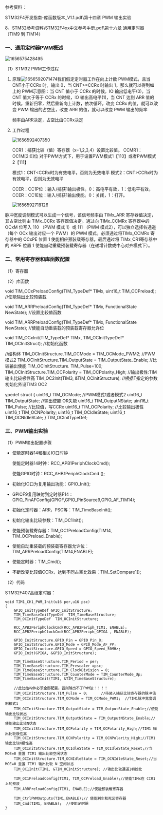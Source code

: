 参考资料：

STM32F4开发指南-库函数版本_V1.1.pdf\第十四章 PWM 输出实验

8，STM32参考资料\STM32F4xx中文参考手册.pdf\第十六章  通用定时器（TIM9 到 TIM14） 

### 一、通用定时器PWM概述

![1656575428495](assets/1656575428495.png)

（1）STM32 PWM工作过程

1. 原理![1656592071474](assets/1656592071474.png)我们假定定时器工作在向上计数 PWM模式，且当 CNT小于CCRx 时，输出 0，当 CNT>=CCRx 时输出 1。那么就可以得到如上的 PWM示意图：当 CNT 值小于 CCRx 的时候，IO 输出低电平(0)，当 CNT 值大于等于 CCRx 的时候，IO 输出高电平(1)，当 CNT 达到 ARR 值的时候，重新归零，然后重新向上计数，依次循环。改变 CCRx 的值，就可以改变 PWM 输出的占空比，改变 ARR 的值，就可以改变 PWM 输出的频率

   频率由ARR决定，占空比由CCRx决定

2. 工作过程

   ![1656592407350](assets/1656592407350.png)

   CCR1：捕获比较（值）寄存器（x=1,2,3,4）设置比较值。
   CCMR1：OC1M[2:0]位
   对于PWM方式下，用于设置PWM模式1【110】或者PWM模式2【111】

   模式1：CNT<CCRx时为有效电平，否则为无效电平
   模式2：CNT>CCRx时为有效电平，否则为无效电平

   CCER：CC1P位：输入/捕获1输出极性。0：高电平有效，1：低电平有效。
   CCER：CC1E位：输入/捕获1输出使能。0：关闭，1：打开。

   ![1656592718126](assets/1656592718126.png)

脉冲宽度调制模式可以生成一个信号，该信号频率由 TIMx_ARR 寄存器值决定，其占空比则由 TIMx_CCRx 寄存器值决定。通过向 TIMx_CCMRx 寄存器中的 OCxM 位写入 110 （PWM 模式 1）或 111 （PWM 模式2），可以独立选择各通道 （每个 OCx 输出对应一个 PWM）的 PWM 模式。必须通过将TIMx_CCMRx 寄存器中的 OCxPE 位置 1 使能相应预装载寄存器，最后通过将 TIMx_CR1寄存器中的 ARPE 位置 1 使能自动重载预装载寄存器（在递增计数或中心对齐模式下）。



### 二、常用寄存器和库函数配置

（1）寄存器

（2）库函数

void TIM_OCxPreloadConfig(TIM_TypeDef* TIMx, uint16_t TIM_OCPreload);	//使能输出比较预装载

void TIM_ARRPreloadConfig(TIM_TypeDef* TIMx, FunctionalState NewState);	//设置比较值函数

void TIM_ARRPreloadConfig(TIM_TypeDef* TIMx, FunctionalState NewState);	//使能自动重装载的预装载寄存器允许位

void TIM_OCxInit(TIM_TypeDef* TIMx, TIM_OCInitTypeDef* TIM_OCInitStruct);	//初始化函数

//结构体
TIM_OCInitStructure.TIM_OCMode = TIM_OCMode_PWM2; //PWM模式2
TIM_OCInitStructure.TIM_OutputState = TIM_OutputState_Enable; //比较输出使能
TIM_OCInitStructure. TIM_Pulse=100;
TIM_OCInitStructure.TIM_OCPolarity = TIM_OCPolarity_High; //输出极性:TIM输出比较极性高
TIM_OC2Init(TIM3, &TIM_OCInitStructure);  //根据T指定的参数初始化外设TIM3 OC2

ypedef struct
{
  uint16_t TIM_OCMode;  //PWM模式1或者模式2
  uint16_t TIM_OutputState; //输出使能 OR失能
  uint16_t TIM_OutputNState;
  uint16_t TIM_Pulse; //比较值，写CCRx
  uint16_t TIM_OCPolarity; //比较输出极性
  uint16_t TIM_OCNPolarity;
  uint16_t TIM_OCIdleState;
  uint16_t TIM_OCNIdleState;
} TIM_OCInitTypeDef;

### 三、PWM输出实验

（1）PWM输出配置步骤

- 使能定时器14和相关IO口时钟

  使能定时器14时钟：RCC_APB1PeriphClockCmd();

  使能GPIO时钟：RCC_AHB1PeriphClockCmd ();

- 初始化IO口为复用输出功能：GPIO_Init();

- GPIOF9复用映射到定时器F14： GPIO_PinAFConfig(GPIOF,GPIO_PinSource9,GPIO_AF_TIM14); 

- 初始化定时器：ARR，PSC等：TIM_TimeBaseInit();

- 初始化输出比较参数：TIM_OC1Init();

- 使能预装载寄存器：TIM_OC1PreloadConfig(TIM14, TIM_OCPreload_Enable); 

- 使能自动重装载的预装载寄存器允许位：TIM_ARRPreloadConfig(TIM14,ENABLE);

- 使能定时器：TIM_Cmd();

- 不断改变比较值CCRx，达到不同占空比效果：TIM_SetCompare1();

（2）代码

STM32F407高级定时器：

~~~
void TIM1_CH1_PWM_Init(u16 per,u16 psc)
{
	GPIO_InitTypeDef GPIO_InitStructure;
	TIM_TimeBaseInitTypeDef  TIM_TimeBaseStructure;
	TIM_OCInitTypeDef  TIM_OCInitStructure;
 
	RCC_APB2PeriphClockCmd(RCC_APB2Periph_TIM1, ENABLE);
 	RCC_APB2PeriphClockCmd(RCC_APB2Periph_GPIOA , ENABLE);  
	                                                                     	
	GPIO_InitStructure.GPIO_Pin = GPIO_Pin_8; 
	GPIO_InitStructure.GPIO_Mode = GPIO_Mode_AF_PP;  
	GPIO_InitStructure.GPIO_Speed = GPIO_Speed_50MHz;
	GPIO_Init(GPIOA, &GPIO_InitStructure);
	
	TIM_TimeBaseStructure.TIM_Period = per; 
	TIM_TimeBaseStructure.TIM_Prescaler =psc; 
	TIM_TimeBaseStructure.TIM_ClockDivision = 0; 
	TIM_TimeBaseStructure.TIM_CounterMode = TIM_CounterMode_Up;  
	TIM_TimeBaseInit(TIM1, &TIM_TimeBaseStructure); 

	//此处结构体必须全部配置，否则输出不了PWM波！！！！
	TIM_OCInitStructure.TIM_Pulse = 0; 		//待装入捕获比较寄存器的脉冲值
	TIM_OCInitStructure.TIM_OCMode = TIM_OCMode_PWM1;  //TIM1脉冲宽度调制模式1
	TIM_OCInitStructure.TIM_OutputState = TIM_OutputState_Enable;//使能输出比较状态
	TIM_OCInitStructure.TIM_OutputNState = TIM_OutputNState_Enable;//使能输出比较N状态
	TIM_OCInitStructure.TIM_OCPolarity = TIM_OCPolarity_High;//TIM1 输出比较极性高
	TIM_OCInitStructure.TIM_OCNPolarity = TIM_OCNPolarity_High;//TIM1 输出比较N极性高
	TIM_OCInitStructure.TIM_OCIdleState = TIM_OCIdleState_Reset;//当 MOE=0 重置 TIM1 输出比较空闲状态
	TIM_OCInitStructure.TIM_OCNIdleState = TIM_OCNIdleState_Reset;//当 MOE=0 重置 TIM1 输出比较 N 空闲状态
	TIM_OC1Init(TIM1, &TIM_OCInitStructure); //输出比较通道1初始化  
 
	TIM_OC1PreloadConfig(TIM1, TIM_OCPreload_Enable);//使能TIMx在 CCR1 上的预装 
	TIM_ARRPreloadConfig(TIM1, ENABLE);//使能预装载寄存器
	
	TIM_CtrlPWMOutputs(TIM1,ENABLE);// 使能刹车和死区寄存器
	TIM_Cmd(TIM1, ENABLE);  //使能定时器	
}

~~~





